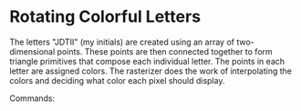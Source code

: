 # Rotating Colorful Letters
The letters "JDTII" (my initials) are created using an array of two-dimensional points. These points are then connected together to form triangle primitives that compose each individual letter. The points in each letter are assigned colors. The rasterizer does the work of interpolating the colors and deciding what color each pixel should display.

Commands:
